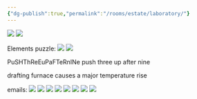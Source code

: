 ```yaml
---
{"dg-publish":true,"permalink":"/rooms/estate/laboratory/"}
---
```


![](https://i.imgur.com/sVPC1KZ.png)
![](https://i.imgur.com/aQb0m5z.png)

Elements puzzle:
![](https://i.imgur.com/S2mEKI5.png)
![](https://i.imgur.com/Cy5W87Z.jpeg)

PuSHThReEuPaFTeRnINe
push three up after nine

drafting furnace causes a major temperature rise

emails:
![](https://i.imgur.com/9JyqaU1.png)
![](https://i.imgur.com/wlJPdaI.png)
![](https://i.imgur.com/6xpIIC9.png)
![](https://i.imgur.com/Rjyqm12.png)
![](https://i.imgur.com/F6AT4vH.png)
![](https://i.imgur.com/HQ6pBv9.png)
![](https://i.imgur.com/xCHZd5l.png)
![](https://i.imgur.com/DB8kLrJ.png)
